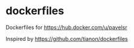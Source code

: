 # dockerfiles
Dockerfiles for https://hub.docker.com/u/pavelsr

Inspired by https://github.com/tianon/dockerfiles

